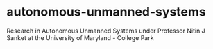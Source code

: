 # autonomous-unmanned-systems
Research in Autonomous Unmanned Systems under Professor Nitin J Sanket at the University of Maryland - College Park
